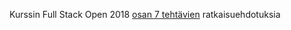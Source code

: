 Kurssin Full Stack Open 2018 [osan 7 tehtävien](https://fullstackopen.github.io/tehtävät/#osa-7) ratkaisuehdotuksia
